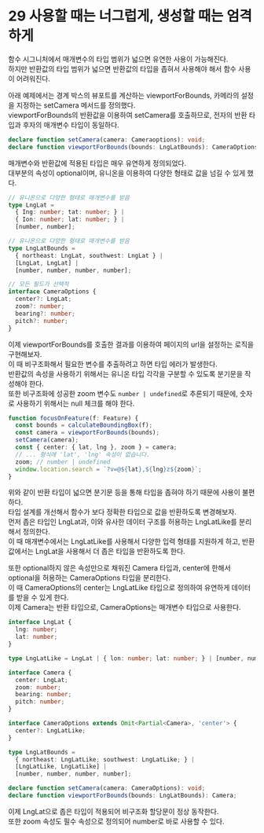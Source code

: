 # 29 사용할 때는 너그럽게, 생성할 때는 엄격하게

함수 시그니처에서 매개변수의 타입 범위가 넓으면 유연한 사용이 가능해진다.  
하지만 반환값의 타입 범위가 넓으면 반환값의 타입을 좁혀서 사용해야 해서 함수 사용이 어려워진다.  

아래 예제에서는 경계 박스의 뷰포트를 계산하는 viewportForBounds, 카메라의 설정을 지정하는 setCamera 메서드를 정의했다.  
viewportForBounds의 반환값을 이용하여 setCamera를 호출하므로, 전자의 반환 타입과 후자의 매개변수 타입이 동일하다.

```ts
declare function setCamera(camera: Cameraoptions): void;
declare function viewportForBounds(bounds: LngLatBounds): CameraOptions;
```

매개변수와 반환값에 적용된 타입은 매우 유연하게 정의되었다.  
대부분의 속성이 optional이며, 유니온을 이용하여 다양한 형태로 값을 넘길 수 있게 했다.

```ts
// 유니온으로 다양한 형태로 매개변수를 받음
type LngLat =
  { Ing: number; tat: number; } |
  { Ion: number; lat: number; } |
  [number, number];

// 유니온으로 다양한 형태로 매개변수를 받음
type LngLatBounds =
  { northeast: LngLat, southwest: LngLat } |
  [LngLat, LngLat] |
  [number, number, number, number];

// 모든 필드가 선택적
interface CameraOptions {
  center?: LngLat;
  zoom?: number;
  bearing?: number;
  pitch?: number;
}
```

이제 viewportForBounds를 호출한 결과를 이용하여 페이지의 url을 설정하는 로직을 구현해보자.  
이 때 비구조화해서 필요한 변수를 추출하려고 하면 타입 에러가 발생한다.  
반환값의 속성을 사용하기 위해서는 유니온 타입 각각을 구분할 수 있도록 분기문을 작성해야 한다.  
또한 비구조화에 성공한 zoom 변수도 `number | undefined`로 추론되기 때문에, 숫자로 사용하기 위해서는 null 체크를 해야 한다.

```ts
function focusOnFeature(f: Feature) {
  const bounds = calculateBoundingBox(f);
  const camera = viewportForBounds(bounds);
  setCamera(camera);
  const { center: { lat, lng }, zoom } = camera;
  // ... 형식에 'lat', 'lng' 속성이 없습니다.
  zoom; // number | undefined
  window.location.search = `?v=@${lat},${lng}z${zoom}`;
}
```

위와 같이 반환 타입이 넓으면 분기문 등을 통해 타입을 좁혀야 하기 때문에 사용이 불편하다.  
타입 설계를 개선해서 함수가 보다 정확한 타입으로 값을 반환하도록 변경해보자.  
먼저 좁은 타입인 LngLat과, 이와 유사한 데이터 구조를 허용하는 LngLatLike를 분리해서 정의한다.  
이 때 매개변수에서는 LngLatLike를 사용해서 다양한 입력 형태를 지원하게 하고, 반환값에서는 LngLat을 사용해서 더 좁은 타입을 반환하도록 한다.

또한 optional하지 않은 속성만으로 채워진 Camera 타입과, center에 한해서 optional을 허용하는 CameraOptions 타입을 분리한다.  
이 때 CameraOptions의 center는 LngLatLike 타입으로 정의하여 유연하게 데이터를 받을 수 있게 한다.  
이제 Camera는 반환 타입으로, CameraOptions는 매개변수 타입으로 사용한다.

```ts
interface LngLat {
  lng: number;
  lat: number;
}

type LngLatLike = LngLat | { lon: number; lat: number; } | [number, number];

interface Camera {
  center: LngLat;
  zoom: number;
  bearing: number;
  pitch: number;
}

interface CameraOptions extends Omit<Partial<Camera>, 'center'> {
  center?: LngLatLike;
}

type LngLatBounds = 
  { northeast: LngLatLike; southwest: LngLatLike; } | 
  [LngLatLike, LngLatLike] | 
  [number, number, number, number];

declare function setCamera(camera: CameraOptions): void;
declare function viewportForBounds(bounds: LngLatBounds): Camera;
```

이제 LngLat으로 좁은 타입이 적용되어 비구조화 할당문이 정상 동작한다.  
또한 zoom 속성도 필수 속성으로 정의되어 number로 바로 사용할 수 있다.
